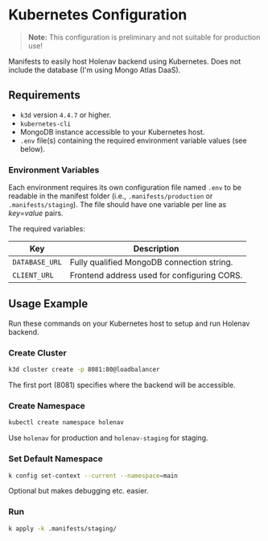 # Kubernetes Configuration

> **Note:** This configuration is preliminary and not suitable for production use!

Manifests to easily host Holenav backend using Kubernetes. Does not include the database (I'm using Mongo Atlas DaaS).

## Requirements

- `k3d` version `4.4.7` or higher.
- `kubernetes-cli`
- MongoDB instance accessible to your Kubernetes host.
- `.env` file(s) containing the required environment variable values (see below).

### Environment Variables

Each environment requires its own configuration file named `.env` to be readable in the manifest folder (i.e., `.manifests/production` or `.manifests/staging`). The file should have one variable per line as _key_=_value_ pairs.

The required variables:

|Key|Description|
|-|-|
|`DATABASE_URL`|Fully qualified MongoDB connection string.|
|`CLIENT_URL`|Frontend address used for configuring CORS.|

## Usage Example

Run these commands on your Kubernetes host to setup and run Holenav backend.

### Create Cluster

```bash
k3d cluster create -p 8081:80@loadbalancer
```

The first port (8081) specifies where the backend will be accessible.

### Create Namespace

```bash
kubectl create namespace holenav
```

Use `holenav` for production and `holenav-staging` for staging.

### Set Default Namespace

```bash
k config set-context --current --namespace=main
```

Optional but makes debugging etc. easier.

### Run

```bash
k apply -k .manifests/staging/
```
